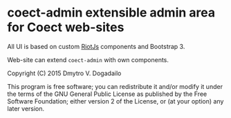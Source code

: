 # coect-admin extensible admin area for Coect web-sites 

All UI is based on custom [RiotJs](http://riotjs.com) components and Bootstrap 3.

Web-site can extend `coect-admin` with own components.

Copyright (C) 2015 Dmytro V. Dogadailo

This program is free software; you can redistribute it and/or modify it under
the terms of the GNU General Public License as published by the Free Software
Foundation; either version 2 of the License, or (at your option) any later
version.
